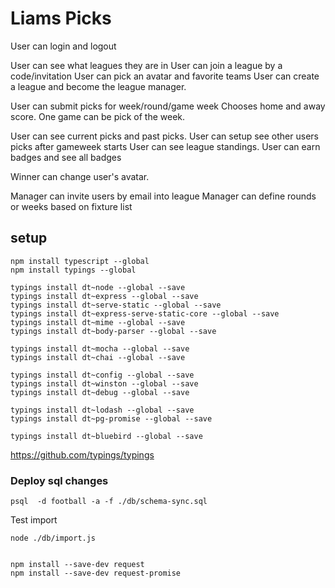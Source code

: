# Liams Picks


User can login and logout

User can see what leagues they are in
User can join a league by a code/invitation
User can pick an avatar and favorite teams
User can create a league and become the league manager.

User can submit picks for week/round/game week
    Chooses home and away score.
    One game can be pick of the week.

User can see current picks and past picks.
User can setup see other users picks after gameweek starts
User can see league standings.
User can earn badges and see all badges

Winner can change user's avatar.

Manager can invite users by email into league
Manager can define rounds or weeks based on fixture list


## setup

    npm install typescript --global
    npm install typings --global

    typings install dt~node --global --save
    typings install dt~express --global --save
    typings install dt~serve-static --global --save
    typings install dt~express-serve-static-core --global --save
    typings install dt~mime --global --save
    typings install dt~body-parser --global --save

    typings install dt~mocha --global --save
    typings install dt~chai --global --save

    typings install dt~config --global --save
    typings install dt~winston --global --save
    typings install dt~debug --global --save

    typings install dt~lodash --global --save
    typings install dt~pg-promise --global --save

    typings install dt~bluebird --global --save


https://github.com/typings/typings


### Deploy sql changes

    psql  -d football -a -f ./db/schema-sync.sql

Test import

    node ./db/import.js


    npm install --save-dev request
    npm install --save-dev request-promise

